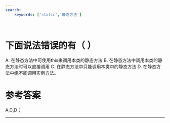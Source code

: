 ```yaml
---
search:
    keywords: ['static','静态方法']

---
```


# 下面说法错误的有（ ）

A. 在静态方法中可使用this来调用本类的静态方法
B. 在静态方法中调用本类的静态方法时可以直接调用
C. 在静态方法中只能调用本类中的静态方法
D. 在静态方法中绝不能调用实例方法。


# 参考答案

A,C,D；


---
